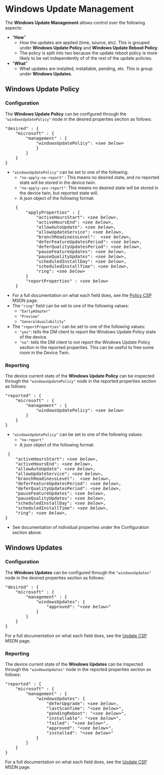 # Windows Update Management

The **Windows Update Management** allows control over the following aspects:

- "**How**"
  - How the updates are applied (time, source, etc). This is grouped under **Windows Update Policy** and **Windows Update Reboot Policy**.
  - The policy is split into two because the update reboot policy is more likely to be set independently of of the rest of the update policies.
- "**What**"
  - What updates are installed, installable, pending, etc. This is group under **Windows Updates**.

## Windows Update Policy

### Configuration

The **Windows Update Policy** can be configured through the ```"windowsUpdatePolicy"``` node in the desired properties section as follows:

<pre>
"desired" : {
    "microsoft" : {
        "management" : {
            "windowsUpdatePolicy": &lt;<i>see below</i>&gt;
            }
        }
    }
}
</pre>

- ```"windowsUpdatePolicy"``` can be set to one of the following:
    - ```"no-apply-no-report"``` : This means no desired state, and no reported state will be stored in the device twin.
  - ```"no-apply-yes-report"```: This means no desired state will be stored in the device twin, but reported state will.
  - A json object of the following format:

<pre>
    {
        "applyProperties" : {
            "activeHoursStart": &lt;<i>see below</i>&gt;,
            "activeHoursEnd": &lt;<i>see below</i>&gt;,
            "allowAutoUpdate": &lt;<i>see below</i>&gt;,
            "allowUpdateService": &lt;<i>see below</i>&gt;,
            "branchReadinessLevel":  &lt;<i>see below</i>&gt;,
            "deferFeatureUpdatesPeriod": &lt;<i>see below</i>&gt;,
            "deferQualityUpdatesPeriod": &lt;<i>see below</i>&gt;,
            "pauseFeatureUpdates": &lt;<i>see below</i>&gt;,
            "pauseQualityUpdates": &lt;<i>see below</i>&gt;,
            "scheduledInstallDay": &lt;<i>see below</i>&gt;,
            "scheduledInstallTime": &lt;<i>see below</i>&gt;,
            "ring": &lt;<i>see below</i>&gt;
        }
        "reportProperties" : &lt;<i>see below</i>&gt;
    }
</pre>

- For a full documentation on what each field does, see the [Policy CSP](https://msdn.microsoft.com/en-us/windows/hardware/commercialize/customize/mdm/policy-configuration-service-provider) MSDN page.
- The ```"ring"``` field can be set to one of the following values:
  - ```"EarlyAdopter"```
  - ```"Preview"```
  - ```"GeneralAvailability"```
- The ```"reportProperties"``` can be set to one of the following values:
  - ```"yes"```: tells the DM client to report the Windows Update Policy state of the device.
  - ```"no"```: tells the DM client to not report the Windows Update Policy section in the reported properties. This can be useful to free some room in the Device Twin.

### Reporting

The device current state of the **Windows Update Policy** can be inspected through the ```"windowsUpdatePolicy"``` node in the reported properties section as follows:

<pre>
"reported" : {
    "microsoft" : {
        "management" : {
            "windowsUpdatePolicy": &lt;<i>see below</i>&gt;
        }
    }
}
</pre>


- ```"windowsUpdatePolicy"``` can be set to one of the following values:
  - ```"no-report"```
  - A json object of the following format:
<pre>
 {
    "activeHoursStart": &lt;<i>see below</i>&gt;,
    "activeHoursEnd": &lt;<i>see below</i>&gt;,
    "allowAutoUpdate": &lt;<i>see below</i>&gt;,
    "allowUpdateService": &lt;<i>see below</i>&gt;,
    "branchReadinessLevel":  &lt;<i>see below</i>&gt;,
    "deferFeatureUpdatesPeriod": &lt;<i>see below</i>&gt;,
    "deferQualityUpdatesPeriod": &lt;<i>see below</i>&gt;,
    "pauseFeatureUpdates": &lt;<i>see below</i>&gt;,
    "pauseQualityUpdates": &lt;<i>see below</i>&gt;,
    "scheduledInstallDay": &lt;<i>see below</i>&gt;,
    "scheduledInstallTime": &lt;<i>see below</i>&gt;,
    "ring": &lt;<i>see below</i>&gt;,
}
</pre>

- See documentation of individual properties under the Configuration section above.

## Windows Updates

### Configuration

The **Windows Updates** can be configured through the ```"windowsUpdates"``` node in the desired properties section as follows:

<pre>
"desired" : {
    "microsoft" : {
        "management" : {
            "windowsUpdates": {
                "approved": "&lt;<i>see below</i>&gt;"
            }
        }
    }
}
</pre>

For a full documentation on what each field does, see the [Update CSP](https://msdn.microsoft.com/en-us/windows/hardware/commercialize/customize/mdm/update-csp) MSDN page.

### Reporting

The device current state of the **Windows Updates** can be inspected through the ```"windowsUpdates"``` node in the reported properties section as follows:

<pre>
"reported" : {
    "microsoft" : {
        "management" : {
            "windowsUpdates": {
                "deferUpgrade": &lt;<i>see below</i>&gt;,
                "lastScanTime": "&lt;<i>see below</i>&gt;",
                "pendingReboot": "&lt;<i>see below</i>&gt;",
                "installable": "&lt;<i>see below</i>&gt;",
                "failed": "&lt;<i>see below</i>&gt;",
                "approved": "&lt;<i>see below</i>&gt;",
                "installed": "&lt;<i>see below</i>&gt;"
            }
        }
    }
}
</pre>

For a full documentation on what each field does, see the [Update CSP](https://msdn.microsoft.com/en-us/windows/hardware/commercialize/customize/mdm/update-csp) MSDN page.
